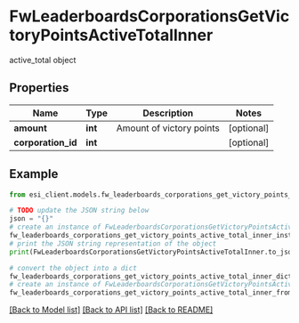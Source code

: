 # FwLeaderboardsCorporationsGetVictoryPointsActiveTotalInner

active_total object

## Properties

Name | Type | Description | Notes
------------ | ------------- | ------------- | -------------
**amount** | **int** | Amount of victory points | [optional] 
**corporation_id** | **int** |  | [optional] 

## Example

```python
from esi_client.models.fw_leaderboards_corporations_get_victory_points_active_total_inner import FwLeaderboardsCorporationsGetVictoryPointsActiveTotalInner

# TODO update the JSON string below
json = "{}"
# create an instance of FwLeaderboardsCorporationsGetVictoryPointsActiveTotalInner from a JSON string
fw_leaderboards_corporations_get_victory_points_active_total_inner_instance = FwLeaderboardsCorporationsGetVictoryPointsActiveTotalInner.from_json(json)
# print the JSON string representation of the object
print(FwLeaderboardsCorporationsGetVictoryPointsActiveTotalInner.to_json())

# convert the object into a dict
fw_leaderboards_corporations_get_victory_points_active_total_inner_dict = fw_leaderboards_corporations_get_victory_points_active_total_inner_instance.to_dict()
# create an instance of FwLeaderboardsCorporationsGetVictoryPointsActiveTotalInner from a dict
fw_leaderboards_corporations_get_victory_points_active_total_inner_from_dict = FwLeaderboardsCorporationsGetVictoryPointsActiveTotalInner.from_dict(fw_leaderboards_corporations_get_victory_points_active_total_inner_dict)
```
[[Back to Model list]](../README.md#documentation-for-models) [[Back to API list]](../README.md#documentation-for-api-endpoints) [[Back to README]](../README.md)


